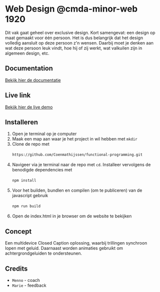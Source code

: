 # Web Design @cmda-minor-web 1920
Dit vak gaat geheel over exclusive design. Kort samengevat: een design op maat gemaakt voor één persoon. Het is dus belangrijk dat het design volledig aansluit op deze persoon z'n wensen. Daarbij moet je denken aan wat deze persoon leuk vindt, hoe hij of zij werkt, wat valkuilen zijn in algemeen design, etc. 

## Documentation
[Bekijk hier de documentatie](https://github.com/Coenmathijssen/web-design-1920/wiki)

## Live link
[Bekijk hier de live demo](https://webdesign-coen.herokuapp.com/video.html)

## Installeren
1. Open je terminal op je computer
2. Maak een map aan waar je het project in wil hebben met `mkdir`
3. Clone de repo met 
<br></br>
`https://github.com/Coenmathijssen/functional-programming.git`
<br></br>
4. Navigeer via je terminal naar de repo met `cd`. Installeer vervolgens de benodigde dependencies met
<br></br>
`npm install`
<br></br>
5. Voor het builden, bundlen en compilen (om te publiceren) van de javascript gebruik
<br></br>
`npm run build`
<br></br>
6. Open de index.html in je browser om de website te bekijken

## Concept
Een multidevice Closed Caption oplossing, waarbij trillingen synchroon lopen met geluid. Daarnaast worden animaties gebruikt om achtergrondgeluiden te ondersteunen.

## Credits
- `Menno` - coach
- `Marie` - feedback


